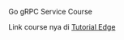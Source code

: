 Go gRPC Service Course


Link course nya di [Tutorial Edge](https://tutorialedge.net/courses/go-grpc-services-course/03-implementing-rocket-service/)